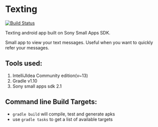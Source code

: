 Texting
=========
[![Build Status](https://travis-ci.org/abyu/texting.png)](https://travis-ci.org/abyu/texting)

Texting android app built on Sony Small Apps SDK.

Small app to view your text messages. Useful when you want to quickly refer your messages.

Tools used:
---------------

1. IntelliJIdea Community edition(v~13)
2. Gradle v1.10
3. Sony small apps sdk 2.1


Command line Build Targets:
----------------------------

- `gradle build` will compile, test and generate apks
- use `gradle tasks` to get a list of available targets
